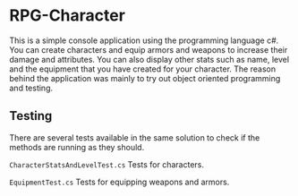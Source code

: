 # RPG-Character

This is a simple console application using the programming language c#.
You can create characters and equip armors and weapons to increase their damage and attributes.
You can also display other stats such as name, level and the equipment that you have created for your character.
The reason behind the application was mainly to try out object oriented programming and testing.

## Testing

There are several tests available in the same solution to check if the methods are running as they should.

```CharacterStatsAndLevelTest.cs``` Tests for characters.

```EquipmentTest.cs``` Tests for equipping weapons and armors.

